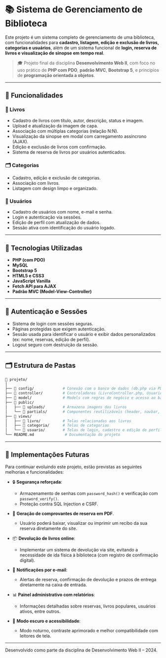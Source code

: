 # 📚 Sistema de Gerenciamento de Biblioteca

Este projeto é um sistema completo de gerenciamento de uma biblioteca, com funcionalidades para **cadastro, listagem, edição e exclusão de livros, categorias e usuários**, além de um sistema funcional de **login, reserva de livros e visualização de sinopse em tempo real**.

> 🎓 Projeto final da disciplina **Desenvolvimento Web II**, com foco no uso prático de **PHP com PDO**, **padrão MVC**, **Bootstrap 5**, e princípios de **programação orientada a objetos**.

---

## 🚀 Funcionalidades

### 📘 Livros
- Cadastro de livros com título, autor, descrição, status e imagem.
- Upload e atualização da imagem de capa.
- Associação com múltiplas categorias (relação N:N).
- Visualização da sinopse em modal com carregamento assíncrono (AJAX).
- Edição e exclusão de livros com confirmação.
- Sistema de reserva de livros por usuários autenticados.

### 🗂 Categorias
- Cadastro, edição e exclusão de categorias.
- Associação com livros.
- Listagem com design limpo e organizado.

### 👤 Usuários
- Cadastro de usuários com nome, e-mail e senha.
- Login e autenticação via sessões.
- Edição de perfil com atualização de dados.
- Sessão ativa com identificação do usuário logado.

---

## 🧰 Tecnologias Utilizadas

- **PHP (com PDO)**
- **MySQL**
- **Bootstrap 5**
- **HTML5 e CSS3**
- **JavaScript Vanilla**
- **Fetch API para AJAX**
- **Padrão MVC (Model-View-Controller)**

---

## 🔐 Autenticação e Sessões

- Sistema de login com sessões seguras.
- Páginas protegidas que exigem autenticação.
- Sessão usada para identificar o usuário e exibir dados personalizados (ex: nome, reservas, edição de perfil).
- Logout seguro com destruição da sessão.

---

## 🗂 Estrutura de Pastas

```bash
📁 projeto/
│
├── 📁 config/             # Conexão com o banco de dados (db.php via PDO)
├── 📁 controller/         # Controladores (LivroController.php, UsuarioController.php etc.)
├── 📁 model/              # Models com regras de negócio e acesso ao banco
├── 📁 public/
│   ├── 📁 uploads/        # Armazena imagens dos livros
│   └── 📁 partials/       # Componentes reutilizáveis (header, navbar, footer)
├── 📁 views/
│   ├── 📁 livro/          # Telas relacionadas aos livros
│   ├── 📁 categoria/      # Telas de categorias
│   └── 📁 usuario/        # Telas de login, cadastro e edição de perfil
└── README.md              # Documentação do projeto
```

---

## 🔮 Implementações Futuras

Para continuar evoluindo este projeto, estão previstas as seguintes melhorias e funcionalidades:

- 🔒 **Segurança reforçada**:
  - Armazenamento de senhas com `password_hash()` e verificação com `password_verify()`.
  - Proteção contra SQL Injection e CSRF.

- 📄 **Geração de comprovantes de reserva em PDF**.
  - Usuário poderá baixar, visualizar ou imprimir um recibo da sua reserva diretamente do site.

- 📦 **Devolução de livros online**:
  - Implementar um sistema de devolução via site, evitando a necessidade de ida física à biblioteca (com registro de confirmação digital).

- 📧 **Notificações por e-mail**:
  - Alertas de reserva, confirmação de devolução e prazos de entrega diretamente na caixa de entrada.

- 📊 **Painel administrativo com relatórios**:
  - Informações detalhadas sobre reservas, livros populares, usuários ativos, entre outros.

- 🌙 **Modo escuro e acessibilidade**:
  - Modo noturno, contraste aprimorado e melhor compatibilidade com leitores de tela.

---
Desenvolvido como parte da disciplina de Desenvolvimento Web II – 2024.
